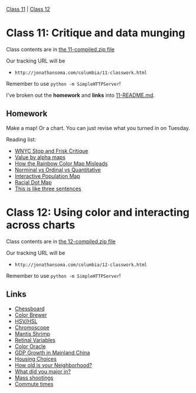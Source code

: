 [Class 11](#class11) | [Class 12](#class12)

<a id='class11'></a>

# Class 11: Critique and data munging

Class contents are in [the 11-compiled.zip file](https://github.com/jsoma/storytelling-2015/raw/master/class-11-12/11-compiled.zip)

Our tracking URL will be 

* `http://jonathansoma.com/columbia/11-classwork.html`

Remember to use `python -m SimpleHTTPServer`!

I've broken out the **homework** and **links** into [11-README.md](11-README.md).

## Homework

Make a map! Or a chart. You can just revise what you turned in on Tuesday.

Reading list:

* [WNYC Stop and Frisk Critique](http://spatialityblog.com/2012/07/27/nyc-stop-frisk-cartographic-observations/)
* [Value by alpha maps](http://andywoodruff.com/blog/value-by-alpha-maps/)
* [How the Rainbow Color Map Misleads](https://eagereyes.org/basics/rainbow-color-map)
* [Norminal vs Ordinal vs Quantitative](http://cose.math.bas.bg/Sci_Visualization/compGenVis/chapter2/tsld012.htm)
* [Interactive Population Map](http://www.slate.com/articles/life/culturebox/2014/10/population_map_use_our_interactive_map_to_figure_out_how_many_flyover_states.html)
* [Racial Dot Map](http://demographics.coopercenter.org/DotMap/)
* [This is like three sentences](http://cose.math.bas.bg/Sci_Visualization/compGenVis/chapter2/tsld012.htm)

# Class 12: Using color and interacting across charts

Class contents are in [the 12-compiled.zip file](https://github.com/jsoma/storytelling-2015/raw/master/class-11-12/12-compiled.zip)

Our tracking URL will be 

* `http://jonathansoma.com/columbia/12-classwork.html`

Remember to use `python -m SimpleHTTPServer`!

## Links

* [Chessboard](https://upload.wikimedia.org/wikipedia/commons/e/ed/Same_color_illusion_proof2.png)
* [Color Brewer](http://colorbrewer2.org)
* [HSV/HSL](https://upload.wikimedia.org/wikipedia/commons/thumb/a/a0/Hsl-hsv_models.svg/800px-Hsl-hsv_models.svg.png)
* [Chromoscope](http://www.chromoscope.net)
* [Mantis Shrimp](https://en.wikipedia.org/wiki/Mantis_shrimp#Eyes)
* [Retinal Variables](http://understandinggraphics.com/wp-content/uploads/2010/01/retinal-variables.png)
* [Color Oracle](http://colororacle.org)
* [GDP Growth in Mainland China](http://www.newsontheroad.com/data/d3/Storytelling_with_data_Homework10_D3.html)
* [Housing Choices](http://superlativenoun.neocities.org/hw10.html)
* [How old is your Neighborhood?](http://woojink.neocities.org/hw/11-homework.html)
* [What did you major in?](http://melissalhaney.neocities.org/homework11.html)
* [Mass shootings](http://spe.neocities.org/lede_class/hw8/hw8-mass-shootings-redesign.html)
* [Commute times](http://journcoder.neocities.org/LFhomework11.html)